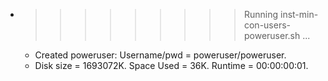 * >>>>>>>>> Running inst-min-con-users-poweruser.sh ...
  * Created poweruser: Username/pwd = poweruser/poweruser.
  * Disk size = 1693072K. Space Used = 36K. Runtime = 00:00:00:01.
